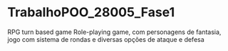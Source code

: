 # TrabalhoPOO_28005_Fase1
RPG turn based game
Role-playing game, com personagens de fantasia, jogo com sistema de rondas e diversas opções de ataque e defesa
